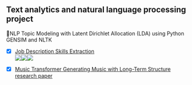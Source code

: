 ## Text analytics and natural language processing project
 📄NLP Topic Modeling with Latent Dirichlet Allocation (LDA) using Python GENSIM and NLTK<br />
 
 
 - [x] [Job Description Skills Extraction](https://github.com/Namwaa/NLP_Project/tree/main/Job%20Description%20Skills%20Extraction)
<br /> ![](https://img.shields.io/badge/NLP-LDA-orange)![](https://img.shields.io/badge/python-GENSIM-blue)![](https://img.shields.io/badge/python-NLTK-blue)

 - [x]  [Music Transformer Generating Music with Long-Term Structure](https://github.com/Namwaa/NLP_Project/tree/main/Music%20Transformer_Generating%20Music%20with%20Long-Term%20Structure)
 <br /> [research paper](https://research.google/pubs/pub47717/)
